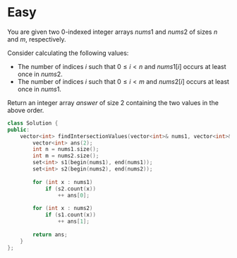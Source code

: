 # Easy

You are given two 0-indexed integer arrays $nums1$ and $nums2$ of sizes $n$ and $m$, respectively.

Consider calculating the following values:

- The number of indices $i$ such that $0 \leq i < n$ and $nums1[i]$ occurs at least once in $nums2$.
- The number of indices $i$ such that $0 \leq i < m$ and $nums2[i]$ occurs at least once in $nums1$.

Return an integer array $answer$ of size $2$ containing the two values in the above order.

```cpp
class Solution {
public:
    vector<int> findIntersectionValues(vector<int>& nums1, vector<int>& nums2) {
        vector<int> ans(2);
        int n = nums1.size();
        int m = nums2.size();
        set<int> s1(begin(nums1), end(nums1));
        set<int> s2(begin(nums2), end(nums2));
        
        for (int x : nums1)
            if (s2.count(x))
                ++ ans[0];
        
        for (int x : nums2)
            if (s1.count(x))
                ++ ans[1];
        
        return ans;
    }
};
```
